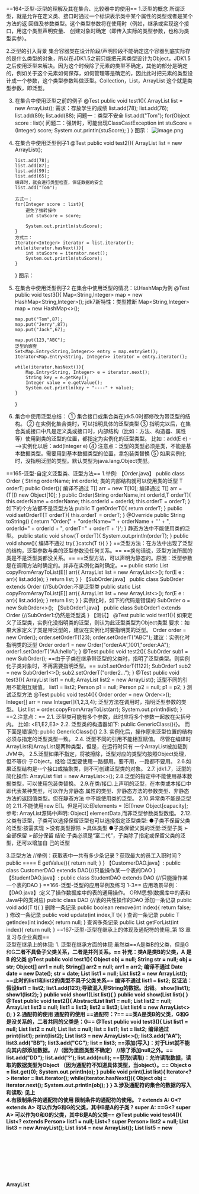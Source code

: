 ==164-泛型-泛型的理解及其在集合、比较器中的使用== 
1.泛型的概念
所谓泛型，就是允许在定义类、接口时通过一个标识表示类中某个属性的类型或者是某个方法的返
回值及参数类型。这个类型参数将在使用时（例如，继承或实现这个接口，用这个类型声明变量、
创建对象时确定（即传入实际的类型参数，也称为类型实参）。

2.泛型的引入背景
集合容器类在设计阶段/声明阶段不能确定这个容器到底实际存的是什么类型的对象，所以在JDK1.5之前只能把元素类型设计为Object，JDK1.5之后使用泛型来解决。因为这个时候除了元素的类型不确定，其他的部分是确定的，例如关于这个元素如何保存，如何管理等是确定的，因此此时把元素的类型设计成一个参数，这个类型参数叫做泛型。Collection<E>，List<E>，ArrayList<E>   这个<E>就是类型参数，即泛型。

3. 在集合中使用泛型之前的例子
   @Test
   public void test1(){
       ArrayList list = new ArrayList();
       需求：存放学生的成绩
       list.add(78);
       list.add(76);
       list.add(89);
       list.add(88);
       问题一：类型不安全
       list.add("Tom");
       for(Object score : list){
           问题二：强转时，可能出现ClassCastException
           int stuScore = (Integer) score;
           System.out.println(stuScore);
       }
   }
     图示：
     ![image.png](https://yuling-1318764606.cos.ap-chengdu.myqcloud.com/blog/1679410156899-194af6f9-83af-4b3e-9b7a-096590516af1.png)

4. 在集合中使用泛型例子1
   @Test
   public void test2(){
      ArrayList<Integer> list =  new ArrayList<Integer>();

       list.add(78);
       list.add(87);
       list.add(99);
       list.add(65);
       编译时，就会进行类型检查，保证数据的安全
       list.add("Tom");
          
       方式一：
       for(Integer score : list){
           避免了强转操作
           int stuScore = score;
          
           System.out.println(stuScore);
       }
       方式二：
       Iterator<Integer> iterator = list.iterator();
       while(iterator.hasNext()){
           int stuScore = iterator.next();
           System.out.println(stuScore);
       }

   } 
     图示：

5. 在集合中使用泛型例子2
   在集合中使用泛型的情况：以HashMap为例
   @Test
   public void test3(){
       Map<String,Integer> map = new HashMap<String,Integer>();
       jdk7新特性：类型推断
       Map<String,Integer> map = new HashMap<>();

       map.put("Tom",87);
       map.put("Jerry",87);
       map.put("Jack",67);
          
       map.put(123,"ABC");
       泛型的嵌套
       Set<Map.Entry<String,Integer>> entry = map.entrySet();
       Iterator<Map.Entry<String, Integer>> iterator = entry.iterator();
          
       while(iterator.hasNext()){
           Map.Entry<String, Integer> e = iterator.next();
           String key = e.getKey();
           Integer value = e.getValue();
           System.out.println(key + "----" + value);
       }

   }

6. 集合中使用泛型总结：
   ① 集合接口或集合类在jdk5.0时都修改为带泛型的结构。
     ② 在实例化集合类时，可以指明具体的泛型类型
     ③ 指明完以后，在集合类或接口中凡是定义类或接口时，内部结构（比如：方法、构造器、属性等）使用到类的泛型的位置，都指定为实例化的泛型类型。
     比如：add(E e)  --->实例化以后：add(Integer e)
     ④ 注意点：泛型的类型必须是类，不能是基本数据类型。需要用到基本数据类型的位置，拿包装类替换
     ⑤ 如果实例化时，没指明泛型的类型。默认类型为java.lang.Object类型。

  ==165-泛型-自定义泛型类、泛型方法== 
  1.举例:
  【Order.java】
  public class Order<T> {
   String orderName;
   int orderId;
   类的内部结构就可以使用类的泛型
   T orderT;
   public Order(){
       编译不通过
       T[] arr = new T[10];
       编译通过
       T[] arr = (T[]) new Object[10];
   }
   public Order(String orderName,int orderId,T orderT){
       this.orderName = orderName;
       this.orderId = orderId;
       this.orderT = orderT;
   }
   如下的个方法都不是泛型方法
   public T getOrderT(){
       return orderT;
   }
   public void setOrderT(T orderT){
       this.orderT = orderT;
   }
   @Override
   public String toString() {
       return "Order{" +
               "orderName='" + orderName + '\'' +
               ", orderId=" + orderId +
               ", orderT=" + orderT +
               '}';
   }
   静态方法中不能使用类的泛型。
   public static void show(T orderT){
       System.out.println(orderT);
   }
   public void show(){
       编译不通过
       try{
       }catch(T t){
       }
   }
   ==泛型方法：在方法中出现了泛型的结构，泛型参数与类的泛型参数没任何关系。==
   ==换句话说，泛型方法所属的类是不是泛型类都没关系。==
   ==泛型方法，可以声明为静态的。原因：泛型参数是在调用方法时确定的。并非在实例化类时确定。==
   public static <E>  List<E> copyFromArrayToList(E[] arr){
       ArrayList<E> list = new ArrayList<>();
       for(E e : arr){
           list.add(e);
       }
       return list;
   }
  }
  【SubOrder.java】
  public class SubOrder extends Order<Integer> {//SubOrder:不是泛型类
   public static <E> List<E> copyFromArrayToList(E[] arr){
       ArrayList<E> list = new ArrayList<>();
       for(E e : arr){
           list.add(e);
       }
       return list;
   }
  }
  实例化时，如下的代码是错误的
  SubOrder<Integer> o = new SubOrder<>();
  【SubOrder1.java】
  public class SubOrder1<T> extends Order<T> {//SubOrder1<T>:仍然是泛型类
  }
  【测试】
  @Test
   public void test1(){
       如果定义了泛型类，实例化没指明类的泛型，则认为此泛型类型为Object类型
       要求：如果大家定义了类是带泛型的，建议在实例化时要指明类的泛型。
       Order order = new Order();
       order.setOrderT(123);
       order.setOrderT("ABC");
       建议：实例化时指明类的泛型
       Order<String> order1 = new Order<String>("orderAA",1001,"order:AA");
       order1.setOrderT("AA:hello");
   }
   @Test
   public void test2(){
       SubOrder sub1 = new SubOrder();
       ==由于子类在继承带泛型的父类时，指明了泛型类型。则实例化子类对象时，不再需要指明泛型。==
       sub1.setOrderT(1122);
       SubOrder1<String> sub2 = new SubOrder1<>();
       sub2.setOrderT("order2...");
   }
   @Test
   public void test3(){
       ArrayList<String> list1 = null;
       ArrayList<Integer> list2 = new ArrayList<Integer>();
       泛型不同的引用不能相互赋值。
       list1 = list2;
       Person p1 = null;
       Person p2 = null;
       p1 = p2;
   }
   测试泛型方法
   @Test
   public void test4(){
       Order<String> order = new Order<>();
       Integer[] arr = new Integer[]{1,2,3,4};
       泛型方法在调用时，指明泛型参数的类型。
       List<Integer> list = order.copyFromArrayToList(arr);
       System.out.println(list);
   }
  ==2.注意点：==
  	2.1. 泛型类可能有多个参数，此时应将多个参数一起放在尖括号内。
  比如: <E1,E2,E3>
  	2.2. 泛型类的构造器如下: public GenericClass(){}。
  而下面是错误的: public GenericClass<E>(){}
  	2.3. 实例化后，操作原来泛型位置的结构必须与指定的泛型类型一致。
  	2.4. 泛型不同的引用不能相互赋值。
  尽管在编译时ArrayList<String>和ArrayList<Integer>是两种类型，但是，在运行时只有
  一个ArrayList被加载到JVM中。
  	2.5.泛型如果不指定，将被擦除，泛型对应的类型均按照Object处理，但不等价
  于Object。经验:泛型要使用一路都用。要不用，一路都不要用。
  	2.6.如果泛型结构是--个接口或抽象类，则不可创建泛型类的对象。
  	2.7. jdk1.7，泛型的简化操作: ArrayList<Fruit> flist = new ArrayList<>();
  	2.8.泛型的指定中不能使用基本数据类型，可以使用包装类替换。
  	2.9.在类/接口.上声明的泛型，在本类或本接口中即代表某种类型，可以作为非静态
  属性的类型、非静态方法的参数类型、非静态方法的返回值类型。但在静态方法
  中不能使用类的泛型。
  	2.10.异常类不能是泛型的
  	2.11.不能使用new E[]。但是可以:印elements = (E[])new Object[capacity];
  参考: ArrayList源码中声明: Object] elementData,而非泛型参数类型数组。
  	2.12.父类有泛型，子类可以选择保留泛型也可以选择指定泛型类型:
  ●子类不保留父类的泛型:按需实现
  ➢没有类型擦除
  ➢具体类型
  ●子类保留父类的泛型:泛型子类
  ➢全部保留
  ➢部分保留
  结论:子类必须是“富二代”，子类除了指定或保留父类的泛型，还可以增加自
  己的泛型

3.泛型方法
    //举例：获取表中一共有多少条记录？获取最大的员工入职时间？
    public ==<E>== E getValue(){
        return null;
    }
}
【CustomerDAO.java】:
public class CustomerDAO extends DAO<Customer>{//只能操作某一个表的DAO
}
【StudentDAO.java】:
public class StudentDAO extends DAO<Student> {//只能操作某一个表的DAO
}
==166-泛型-泛型的应用举例及练习 1-3== 
应用场景举例：
【DAO.java】:定义了操作数据库中的表的通用操作。   ORM思想(数据库中的表和Java中的类对应)
public class DAO<T> {//表的共性操作的DAO
    添加一条记录
    public void add(T t){
    }
    删除一条记录
    public boolean remove(int index){
        return false;
    }
    修改一条记录
    public void update(int index,T t){
    }
    查询一条记录
    public T getIndex(int index){
        return null;
    }
    查询多条记录
    public List<T> getForList(int index){
        return null;
    }
==167-泛型-泛型在继承上的体现及通配符的使用_第 13 章复习与企业真题==  
泛型在继承上的体现:
    1. 泛型在继承方面的体现
      虽然类==A是类B的父类，但是G<A> 和G<B>二者不具备子父类关系，二者是并列关系。==
       补充：类A是类B的父类，A<G> 是 B<G> 的父类
    @Test
    public void test1(){
        Object obj = null;
        String str = null;
        obj = str;
        Object[] arr1 = null;
        String[] arr2 = null;
        arr1 = arr2;
        编译不通过
        Date date = new Date();
        str = date;
        List<Object> list1 = null;
        List<String> list2 = new ArrayList<String>();
        ==此时的list1和list2的类型不具子父类关系==
        编译不通过
       list1 = list2;
        反证法：
        假设list1 = list2;
           list1.add(123);导致混入非String的数据。出错。
        show(list1);
        show1(list2);
    }
    public void show1(List<String> list){
    }
    public void show(List<Object> list){
    }
    @Test
    public void test2(){
        AbstractList<String> list1 = null;
        List<String> list2 = null;
        ArrayList<String> list3 = null;
        list1 = list3;
        list2 = list3;
        List<String> list4 = new ArrayList<>();
    }
2.通配符的使用
    通配符的使用
       ==通配符：?==
       ==类A是类B的父类，G<A>和G<B>是没关系的，二者共同的父类是：G<?>==
    @Test
    public void test3(){
        List<Object> list1 = null;
        List<String> list2 = null;
        List<?> list = null;
        list = list1;
        list = list2;
        编译通过
       print(list1);
       print(list2);
        List<String> list3 = new ArrayList<>();
        list3.add("AA");
        list3.add("BB");
        list3.add("CC");
        list = list3;
        ==添加(写入)：对于List<?>就不能向其内部添加数据。	//（因为里面类型不确定） //除了添加null之外。==
        list.add("DD");
        list.add('?');
        list.add(null);
        ==获取(读取)：允许读取数据，读取的数据类型为Object  （因为通配符不知道具体类型，当object）。==
        Object o = list.get(0);
        System.out.println(o);
    }
    public void print(List<?> list){
        Iterator<?> iterator = list.iterator();
        while(iterator.hasNext()){
            Object obj = iterator.next();
            System.out.println(obj);
        }
    }
3.涉及通配符的集合的数据的写入和读取:
见上	
4.有限制条件的通配符的使用
    限制条件的通配符的使用。
        ? extends A:
                G<? extends A> 可以作为G<A>和G<B>的父类，其中B是A的子类
        ? super A:
                ==G<? super A> 可以作为G<A>和G<B>的父类，其中B是A的父类==
    @Test
    public void test4(){
        List<? extends Person> list1 = null;
        List<? super Person> list2 = null;
        List<Student> list3 = new ArrayList<Student>();
        List<Person> list4 = new ArrayList<Person>();
        List<Object> list5 = new ArrayList<Object>();
        list1 = list3;
        list1 = list4;
        list1 = list5;
        list2 = list3;
        list2 = list4;
        list2 = list5;

        读取数据：
        list1 = list3;
        Person p = list1.get(0);
        编译不通过
        Student s = list1.get(0);
        list2 = list4;
        Object obj = list2.get(0);
        编译不通过
        Person obj = list2.get(0);
        写入数据：
        编译不通过
        list1.add(new Student());
        编译通过
        list2.add(new Person());
        list2.add(new Student());
    }	 



